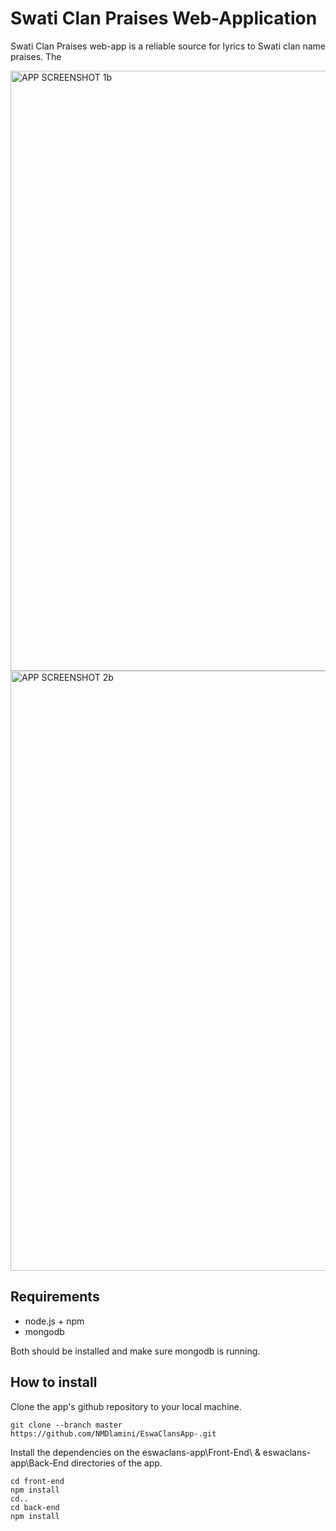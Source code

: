 # Swati Clan Praises Web-Application

Swati Clan Praises web-app is a reliable source for lyrics to Swati clan name praises. The 

<img width="960" alt="APP SCREENSHOT 1b" src="https://github.com/NMDlamini/EswaClansApp-/assets/77834150/3e9b82dc-0b5a-4793-bfa9-22c9379521bb">


<img width="960" alt="APP SCREENSHOT 2b" src="https://github.com/NMDlamini/EswaClansApp-/assets/77834150/dc0bdd0f-e34d-4c5b-b618-2ae1b9a58072">



## Requirements
- node.js + npm
- mongodb

Both should be installed and make sure mongodb is running.

## How to install
Clone the app's github repository to your local machine.
```shell
git clone --branch master https://github.com/NMDlamini/EswaClansApp-.git
```
Install the dependencies on the eswaclans-app\Front-End\ &  eswaclans-app\Back-End directories of the app.
```shell
cd front-end
npm install
cd..
cd back-end
npm install
```
